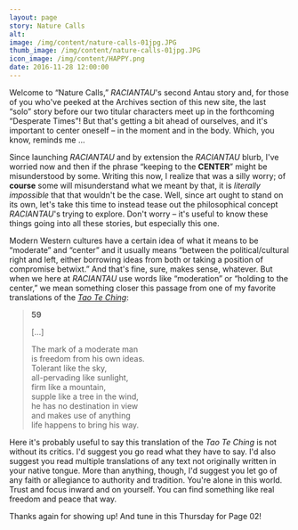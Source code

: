 ```yaml
---
layout: page
story: Nature Calls
alt:
image: /img/content/nature-calls-01jpg.JPG
thumb_image: /img/content/nature-calls-01jpg.JPG
icon_image: /img/content/HAPPY.png
date: 2016-11-28 12:00:00
---
```



Welcome to “Nature Calls,” *RACIANTAU*'s second Antau story and, for those of you who've peeked at the Archives section of this new site, the last “solo” story before our two titular characters meet up in the forthcoming “Desperate Times”! But that's getting a bit ahead of ourselves, and it's important to center oneself – in the moment and in the body. Which, you know, reminds me ...

Since launching *RACIANTAU*&nbsp;and by extension the *RACIANTAU*&nbsp;blurb, I've worried now and then if the phrase “keeping to the **CENTER**” might be misunderstood by some. Writing this now, I realize that was a silly worry; of **course**&nbsp;some will misunderstand what we meant by that, it is *literally impossible*&nbsp;that that wouldn't be the case. Well, since art ought to stand on its own, let's take this time to instead tease out the philosophical concept *RACIANTAU*'s trying to explore. Don't worry – it's useful to know these things going into all these stories, but especially this one.

Modern Western cultures have a certain idea of what it means to be “moderate” and “center” and it usually means “between the political/cultural right and left, either borrowing ideas from both or taking a position of compromise betwixt.” And that's fine, sure, makes sense, whatever. But when we here at *RACIANTAU*&nbsp;use words like “moderation” or “holding to the center,” we mean something closer this passage from one of my favorite translations of the [*Tao Te Ching*](http://acc6.its.brooklyn.cuny.edu/~phalsall/texts/taote-v3.html#59):

> **59**
>
>
> [...]
>
>
> The mark of a moderate man
> <br>is freedom from his own ideas.
> <br>Tolerant like the sky,
> <br>all-pervading like sunlight,
> <br>firm like a mountain,
> <br>supple like a tree in the wind,
> <br>he has no destination in view
> <br>and makes use of anything
> <br>life happens to bring his way.

Here it's probably useful to say this translation of the *Tao Te Ching*&nbsp;is not without its critics. I'd suggest you go read what they have to say. I'd also suggest you read multiple translations of any text not originally written in your native tongue. More than anything, though, I'd suggest you let go of any faith or allegiance to authority and tradition. You're alone in this world. Trust and focus inward and on yourself. You can find something like real freedom and peace that way.

Thanks again for showing up! And tune in this Thursday for Page 02!

